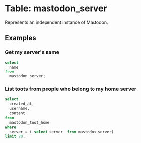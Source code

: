 # Table: mastodon_server

Represents an independent instance of Mastodon.

## Examples

### Get my server's name

```sql
select
  name
from
  mastodon_server;
```

### List toots from people who belong to my home server

```sql
select
  created_at,
  username,
  content
from
  mastodon_toot_home
where
  server = ( select server  from mastodon_server)
limit 20;
```